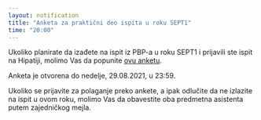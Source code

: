 ```yaml
---
layout: notification
title: "Anketa za praktični deo ispita u roku SEPT1"
time: "20:00"
---
```


Ukoliko planirate da izađete na ispit iz PBP-a u roku SEPT1 i prijavili ste ispit na Hipatiji, molimo Vas da popunite [ovu anketu](https://docs.google.com/forms/d/e/1FAIpQLSdebeDo2kVTa3wZvzMh3CEacMjdtTMUHtdbT-zAe9YkgS_12g/viewform?usp=sf_link).

Anketa je otvorena do nedelje, 29.08.2021, u 23:59.

Ukoliko se prijavite za polaganje preko ankete, a ipak odlučite da ne izlazite na ispit u ovom roku, molimo Vas da obavestite oba predmetna asistenta putem zajedničkog mejla.
